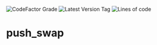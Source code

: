 ![CodeFactor Grade](https://img.shields.io/codefactor/grade/github//mdoll02/push_swap/master?style=flat-square)
![Latest Version Tag](https://img.shields.io/github/v/tag//mdoll02/push_swap?label=version&style=flat-square)
![Lines of code](https://img.shields.io/tokei/lines/github//mdoll02/push_swap?style=flat-square)
# push_swap
